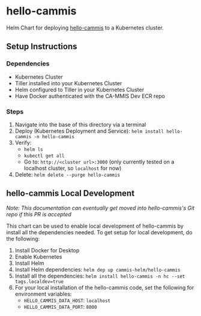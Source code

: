 # hello-cammis

Helm Chart for deploying [hello-cammis](https://github.com/ca-mmis/hello-cammis) to a Kubernetes cluster.

## Setup Instructions

### Dependencies

- Kubernetes Cluster
- Tiller installed into your Kubernetes Cluster
- Helm configured to Tiller in your Kubernetes Cluster
- Have Docker authenticated with the CA-MMIS Dev ECR repo

### Steps

1. Navigate into the base of this directory via a terminal
1. Deploy (Kubernetes Deployment and Service): `helm install hello-cammis -n hello-cammis`
1. Verify:
    - `helm ls`
    - `kubectl get all`
    - Go to: `http://<cluster url>:3000` (only currently tested on a localhost cluster, so `localhost` for now)
1. Delete: `helm delete --purge hello-cammis`

## hello-cammis Local Development

_Note: This documentation can eventually get moved into hello-cammis's Git repo if this PR is accepted_

This chart can be used to enable local development of hello-cammis by install all the dependencies needed. To get setup for local development, do the following:

1. Install Docker for Desktop
1. Enable Kubernetes
1. Install Helm
1. Install Helm dependencies: `helm dep up cammis-helm/hello-cammis`
1. Install all the dependencies: `helm install hello-cammis -n hc --set tags.localdev=true`
1. For your local installation of the hello-cammis code, set the following for environment variables:
    - `HELLO_CAMMIS_DATA_HOST`: `localhost`
    - `HELLO_CAMMIS_DATA_PORT`: `8000`
